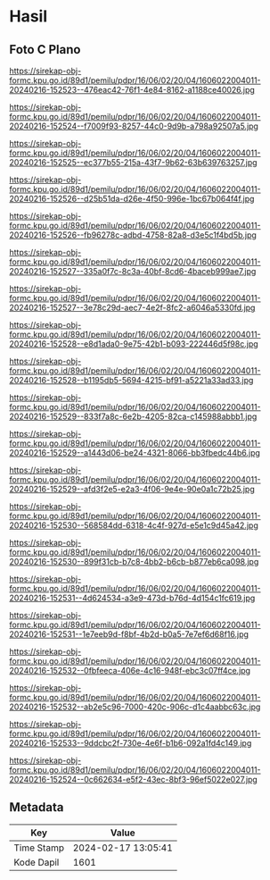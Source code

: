 # Hasil

## Foto C Plano

https://sirekap-obj-formc.kpu.go.id/89d1/pemilu/pdpr/16/06/02/20/04/1606022004011-20240216-152523--476eac42-76f1-4e84-8162-a1188ce40026.jpg

https://sirekap-obj-formc.kpu.go.id/89d1/pemilu/pdpr/16/06/02/20/04/1606022004011-20240216-152524--f7009f93-8257-44c0-9d9b-a798a92507a5.jpg

https://sirekap-obj-formc.kpu.go.id/89d1/pemilu/pdpr/16/06/02/20/04/1606022004011-20240216-152525--ec377b55-215a-43f7-9b62-63b639763257.jpg

https://sirekap-obj-formc.kpu.go.id/89d1/pemilu/pdpr/16/06/02/20/04/1606022004011-20240216-152526--d25b51da-d26e-4f50-996e-1bc67b064f4f.jpg

https://sirekap-obj-formc.kpu.go.id/89d1/pemilu/pdpr/16/06/02/20/04/1606022004011-20240216-152526--fb96278c-adbd-4758-82a8-d3e5c1f4bd5b.jpg

https://sirekap-obj-formc.kpu.go.id/89d1/pemilu/pdpr/16/06/02/20/04/1606022004011-20240216-152527--335a0f7c-8c3a-40bf-8cd6-4baceb999ae7.jpg

https://sirekap-obj-formc.kpu.go.id/89d1/pemilu/pdpr/16/06/02/20/04/1606022004011-20240216-152527--3e78c29d-aec7-4e2f-8fc2-a6046a5330fd.jpg

https://sirekap-obj-formc.kpu.go.id/89d1/pemilu/pdpr/16/06/02/20/04/1606022004011-20240216-152528--e8d1ada0-9e75-42b1-b093-222446d5f98c.jpg

https://sirekap-obj-formc.kpu.go.id/89d1/pemilu/pdpr/16/06/02/20/04/1606022004011-20240216-152528--b1195db5-5694-4215-bf91-a5221a33ad33.jpg

https://sirekap-obj-formc.kpu.go.id/89d1/pemilu/pdpr/16/06/02/20/04/1606022004011-20240216-152529--833f7a8c-6e2b-4205-82ca-c145988abbb1.jpg

https://sirekap-obj-formc.kpu.go.id/89d1/pemilu/pdpr/16/06/02/20/04/1606022004011-20240216-152529--a1443d06-be24-4321-8066-bb3fbedc44b6.jpg

https://sirekap-obj-formc.kpu.go.id/89d1/pemilu/pdpr/16/06/02/20/04/1606022004011-20240216-152529--afd3f2e5-e2a3-4f06-9e4e-90e0a1c72b25.jpg

https://sirekap-obj-formc.kpu.go.id/89d1/pemilu/pdpr/16/06/02/20/04/1606022004011-20240216-152530--568584dd-6318-4c4f-927d-e5e1c9d45a42.jpg

https://sirekap-obj-formc.kpu.go.id/89d1/pemilu/pdpr/16/06/02/20/04/1606022004011-20240216-152530--899f31cb-b7c8-4bb2-b6cb-b877eb6ca098.jpg

https://sirekap-obj-formc.kpu.go.id/89d1/pemilu/pdpr/16/06/02/20/04/1606022004011-20240216-152531--4d624534-a3e9-473d-b76d-4d154c1fc619.jpg

https://sirekap-obj-formc.kpu.go.id/89d1/pemilu/pdpr/16/06/02/20/04/1606022004011-20240216-152531--1e7eeb9d-f8bf-4b2d-b0a5-7e7ef6d68f16.jpg

https://sirekap-obj-formc.kpu.go.id/89d1/pemilu/pdpr/16/06/02/20/04/1606022004011-20240216-152532--0fbfeeca-406e-4c16-948f-ebc3c07ff4ce.jpg

https://sirekap-obj-formc.kpu.go.id/89d1/pemilu/pdpr/16/06/02/20/04/1606022004011-20240216-152532--ab2e5c96-7000-420c-906c-d1c4aabbc63c.jpg

https://sirekap-obj-formc.kpu.go.id/89d1/pemilu/pdpr/16/06/02/20/04/1606022004011-20240216-152533--9ddcbc2f-730e-4e6f-b1b6-092a1fd4c149.jpg

https://sirekap-obj-formc.kpu.go.id/89d1/pemilu/pdpr/16/06/02/20/04/1606022004011-20240216-152524--0c662634-e5f2-43ec-8bf3-96ef5022e027.jpg


## Metadata

| Key        | Value               |
| ---------- | ------------------- |
| Time Stamp | 2024-02-17 13:05:41 |
| Kode Dapil | 1601                |



